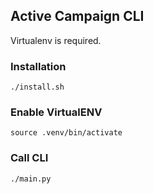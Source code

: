 ## Active Campaign CLI

Virtualenv is required.

### Installation

```commandline
./install.sh 
```

### Enable VirtualENV
```commandline
source .venv/bin/activate
```

### Call CLI
```commandline
./main.py
```